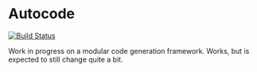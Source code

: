 # Autocode

[![Build Status](https://travis-ci.org/peterbecker/autocode.svg?branch=master)](https://travis-ci.org/peterbecker/autocode)

Work in progress on a modular code generation framework. Works, but is expected to still change quite a bit.